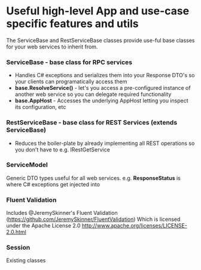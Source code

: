 # Useful high-level App and use-case specific features and utils

The ServiceBase and RestServiceBase classes provide use-ful base classes for your web services to inherit from.

### ServiceBase - base class for RPC services
  
  * Handles C# exceptions and serializes them into your Response DTO's so your clients can programatically access them
  * **base.ResolveService()** - let's you access a pre-configured instance of another web service so you can delegate required functionality
  * **base.AppHost** - Accesses the underlying AppHost letting you inspect its configuration, etc

### RestServiceBase - base class for REST Services (extends ServiceBase)

  * Reduces the boiler-plate by already implementing all REST operations so you don't have to e.g. IRestGetService<TRequest>

### ServiceModel
Generic DTO types useful for all web services. e.g. **ResponseStatus** is where C# exceptions get injected into

### Fluent Validation

Includes @JeremySkinner's Fluent Validation (https://github.com/JeremySkinner/FluentValidation)
Which is licensed under the Apache License 2.0 
http://www.apache.org/licenses/LICENSE-2.0.html

### Session
Existing classes
